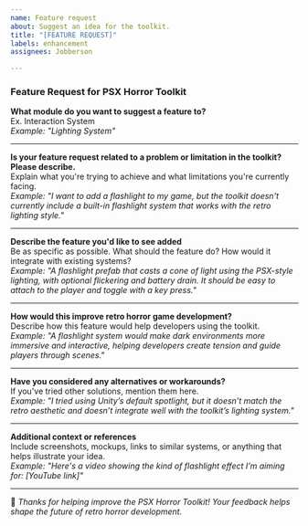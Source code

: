 ```yaml
---
name: Feature request
about: Suggest an idea for the toolkit.
title: "[FEATURE REQUEST]"
labels: enhancement
assignees: Jobberson

---
```


### Feature Request for PSX Horror Toolkit

**What module do you want to suggest a feature to?**  
Ex. Interaction System  
_Example: "Lighting System"_

---

**Is your feature request related to a problem or limitation in the toolkit? Please describe.**  
Explain what you're trying to achieve and what limitations you're currently facing.  
_Example: "I want to add a flashlight to my game, but the toolkit doesn't currently include a built-in flashlight system that works with the retro lighting style."_  

---

**Describe the feature you'd like to see added**  
Be as specific as possible. What should the feature do? How would it integrate with existing systems?  
_Example: "A flashlight prefab that casts a cone of light using the PSX-style lighting, with optional flickering and battery drain. It should be easy to attach to the player and toggle with a key press."_  

---

**How would this improve retro horror game development?**  
Describe how this feature would help developers using the toolkit.  
_Example: "A flashlight system would make dark environments more immersive and interactive, helping developers create tension and guide players through scenes."_  

---

**Have you considered any alternatives or workarounds?**  
If you've tried other solutions, mention them here.  
_Example: "I tried using Unity’s default spotlight, but it doesn’t match the retro aesthetic and doesn’t integrate well with the toolkit’s lighting system."_  

---

**Additional context or references**  
Include screenshots, mockups, links to similar systems, or anything that helps illustrate your idea.  
_Example: "Here's a video showing the kind of flashlight effect I’m aiming for: [YouTube link]"_

---

💜 _Thanks for helping improve the PSX Horror Toolkit! Your feedback helps shape the future of retro horror development._
